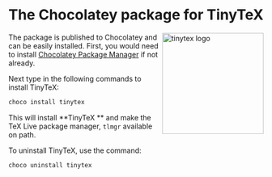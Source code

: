 # The Chocolatey package for TinyTeX

<a href="https://yihui.org/tinytex/"><img src="https://yihui.org/images/logo-tinytex.png" alt="tinytex logo" align="right" width="200px" /></a>

The package is published to Chocolatey and can be easily installed. First, you would need to install [Chocolatey Package Manager](https://chocolatey.org/install) if not already.

Next type in the following commands to install TinyTeX:

```powershell
choco install tinytex
```

This will install **TinyTeX ** and make the TeX Live package manager, `tlmgr` available on path.

To uninstall TinyTeX, use the command:

```powershell
choco uninstall tinytex
```
